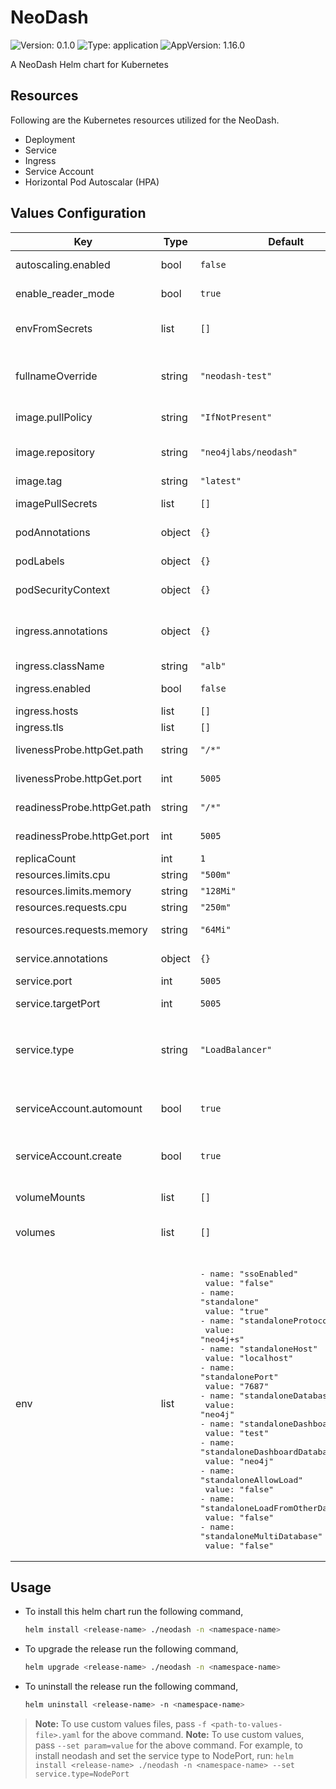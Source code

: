 # NeoDash

![Version: 0.1.0](https://img.shields.io/badge/Version-0.1.0-informational?style=flat-square) ![Type: application](https://img.shields.io/badge/Type-application-informational?style=flat-square) ![AppVersion: 1.16.0](https://img.shields.io/badge/AppVersion-1.16.0-informational?style=flat-square)

A NeoDash Helm chart for Kubernetes

## Resources

Following are the Kubernetes resources utilized for the NeoDash.

- Deployment
- Service
- Ingress
- Service Account
- Horizontal Pod Autoscalar (HPA)

## Values Configuration

| Key | Type | Default | Description |
|-----|------|---------|-------------|
| autoscaling.enabled | bool | `false` | Enable/disable Autoscaling |
| enable_reader_mode | bool | `true` | Enable/disable Reader mode |
| envFromSecrets | list | `[]` | Environment variables from secrets |
| fullnameOverride | string | `"neodash-test"` | Name override applies to all resources |
| image.pullPolicy | string | `"IfNotPresent"` | Image pull policy |
| image.repository | string | `"neo4jlabs/neodash"` |  Image repository and Image name |
| image.tag | string | `"latest"` | Image version |
| imagePullSecrets | list | `[]` | Image pull secrets if any |
| podAnnotations | object | `{}` | Pod annotations |
| podLabels | object | `{}` | Additional labels |
| podSecurityContext | object | `{}` | Security Context if any |
| ingress.annotations | object | `{}` | Ingress Annotations for load balancers |
| ingress.className | string | `"alb"` | Ingress Class |
| ingress.enabled | bool | `false` | Enable/disable Ingress |
| ingress.hosts | list | `[]` | Host Details |
| ingress.tls | list | `[]` | TLS details |
| livenessProbe.httpGet.path | string | `"/*"` | LivenessProbe path |
| livenessProbe.httpGet.port | int | `5005` | LivenessProbe port |
| readinessProbe.httpGet.path | string | `"/*"` | Readiness path |
| readinessProbe.httpGet.port | int | `5005` | Readiness port |
| replicaCount | int | `1` | Replica count |
| resources.limits.cpu | string | `"500m"` | CPU limit |
| resources.limits.memory | string | `"128Mi"` | Memory limit |
| resources.requests.cpu | string | `"250m"` | CPU request |
| resources.requests.memory | string | `"64Mi"` | Memory request |
| service.annotations | object | `{}` | Service annotations |
| service.port | int | `5005` | Service port |
| service.targetPort | int | `5005` | Service target port |
| service.type | string | `"LoadBalancer"` | Type of service, other options are `ClusterIP` or `NodePort`  |
| serviceAccount.automount | bool | `true` | Enable/disable service account auto mount to pod |
| serviceAccount.create | bool | `true` | Enable/disable service account |
| volumeMounts | list | `[]` | Volume mounts on pod |
| volumes | list | `[]` | Volumes for pod |
| env | list |<br><pre lang="YAML">- name: "ssoEnabled" &#13;  value: "false" &#13;- name: "standalone" &#13;  value: "true" &#13;- name: "standaloneProtocol" &#13;  value: "neo4j+s" &#13;- name: "standaloneHost" &#13;  value: "localhost" &#13;- name: "standalonePort" &#13;  value: "7687" &#13;- name: "standaloneDatabase" &#13;  value: "neo4j" &#13;- name: "standaloneDashboardName" &#13;  value: "test" &#13;- name: "standaloneDashboardDatabase" &#13;  value: "neo4j" &#13;- name: "standaloneAllowLoad" &#13;  value: "false" &#13;- name: "standaloneLoadFromOtherDatabases" &#13;  value: "false" &#13;- name: "standaloneMultiDatabase" &#13;  value: "false" &#13;</pre> | Env variables for reader mode |

## Usage

- To install this helm chart run the following command,

    ```bash
    helm install <release-name> ./neodash -n <namespace-name>
    ```

- To upgrade the release run the following command,

    ```bash
    helm upgrade <release-name> ./neodash -n <namespace-name>
    ```

- To uninstall the release run the following command,

    ```bash
    helm uninstall <release-name> -n <namespace-name>
    ```

> **Note:** To use custom values files, pass `-f <path-to-values-file>.yaml` for the above command.
> **Note:** To use custom values, pass `--set param=value` for the above command.
For example, to install neodash and set the service type to NodePort, run: `helm install <release-name> ./neodash -n <namespace-name> --set service.type=NodePort`

